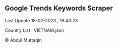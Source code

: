 

## Google Trends Keywords Scraper 
 
Last Update 18-02-2023 , 19:43:23

Country List :
VIETNAM.json



© Abdul Muttaqin 
